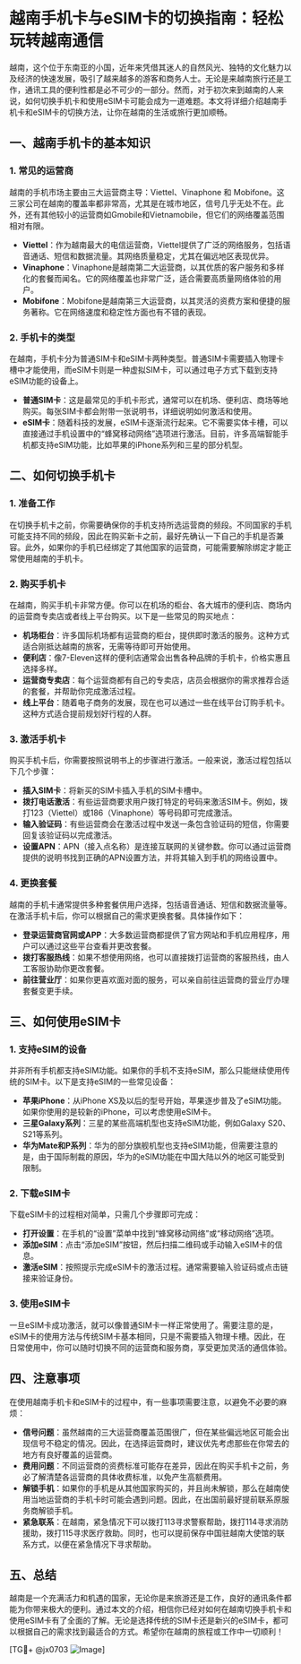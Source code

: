 # 越南手机卡与eSIM卡的切换指南：轻松玩转越南通信

越南，这个位于东南亚的小国，近年来凭借其迷人的自然风光、独特的文化魅力以及经济的快速发展，吸引了越来越多的游客和商务人士。无论是来越南旅行还是工作，通讯工具的便利性都是必不可少的一部分。然而，对于初次来到越南的人来说，如何切换手机卡和使用eSIM卡可能会成为一道难题。本文将详细介绍越南手机卡和eSIM卡的切换方法，让你在越南的生活或旅行更加顺畅。

## 一、越南手机卡的基本知识

### 1. 常见的运营商

越南的手机市场主要由三大运营商主导：Viettel、Vinaphone 和 Mobifone。这三家公司在越南的覆盖率都非常高，尤其是在城市地区，信号几乎无处不在。此外，还有其他较小的运营商如Gmobile和Vietnamobile，但它们的网络覆盖范围相对有限。

- **Viettel**：作为越南最大的电信运营商，Viettel提供了广泛的网络服务，包括语音通话、短信和数据流量。其网络质量稳定，尤其在偏远地区表现优异。
- **Vinaphone**：Vinaphone是越南第二大运营商，以其优质的客户服务和多样化的套餐而闻名。它的网络覆盖也非常广泛，适合需要高质量网络体验的用户。
- **Mobifone**：Mobifone是越南第三大运营商，以其灵活的资费方案和便捷的服务著称。它在网络速度和稳定性方面也有不错的表现。

### 2. 手机卡的类型

在越南，手机卡分为普通SIM卡和eSIM卡两种类型。普通SIM卡需要插入物理卡槽中才能使用，而eSIM卡则是一种虚拟SIM卡，可以通过电子方式下载到支持eSIM功能的设备上。

- **普通SIM卡**：这是最常见的手机卡形式，通常可以在机场、便利店、商场等地购买。每张SIM卡都会附带一张说明书，详细说明如何激活和使用。
- **eSIM卡**：随着科技的发展，eSIM卡逐渐流行起来。它不需要实体卡槽，可以直接通过手机设置中的“蜂窝移动网络”选项进行激活。目前，许多高端智能手机都支持eSIM功能，比如苹果的iPhone系列和三星的部分机型。

## 二、如何切换手机卡

### 1. 准备工作

在切换手机卡之前，你需要确保你的手机支持所选运营商的频段。不同国家的手机可能支持不同的频段，因此在购买新卡之前，最好先确认一下自己的手机是否兼容。此外，如果你的手机已经绑定了其他国家的运营商，可能需要解除绑定才能正常使用越南的手机卡。

### 2. 购买手机卡

在越南，购买手机卡非常方便。你可以在机场的柜台、各大城市的便利店、商场内的运营商专卖店或者线上平台购买。以下是一些常见的购买地点：

- **机场柜台**：许多国际机场都有运营商的柜台，提供即时激活的服务。这种方式适合刚抵达越南的旅客，无需等待即可开始使用。
- **便利店**：像7-Eleven这样的便利店通常会出售各种品牌的手机卡，价格实惠且选择多样。
- **运营商专卖店**：每个运营商都有自己的专卖店，店员会根据你的需求推荐合适的套餐，并帮助你完成激活过程。
- **线上平台**：随着电子商务的发展，现在也可以通过一些在线平台订购手机卡。这种方式适合提前规划好行程的人群。

### 3. 激活手机卡

购买手机卡后，你需要按照说明书上的步骤进行激活。一般来说，激活过程包括以下几个步骤：

- **插入SIM卡**：将新买的SIM卡插入手机的SIM卡槽中。
- **拨打电话激活**：有些运营商要求用户拨打特定的号码来激活SIM卡。例如，拨打123（Viettel）或186（Vinaphone）等号码即可完成激活。
- **输入验证码**：有些运营商会在激活过程中发送一条包含验证码的短信，你需要回复该验证码以完成激活。
- **设置APN**：APN（接入点名称）是连接互联网的关键参数。你可以通过运营商提供的说明书找到正确的APN设置方法，并将其输入到手机的网络设置中。

### 4. 更换套餐

越南的手机卡通常提供多种套餐供用户选择，包括语音通话、短信和数据流量等。在激活手机卡后，你可以根据自己的需求更换套餐。具体操作如下：

- **登录运营商官网或APP**：大多数运营商都提供了官方网站和手机应用程序，用户可以通过这些平台查看并更改套餐。
- **拨打客服热线**：如果不想使用网络，也可以直接拨打运营商的客服热线，由人工客服协助你更改套餐。
- **前往营业厅**：如果你更喜欢面对面的服务，可以亲自前往运营商的营业厅办理套餐变更手续。

## 三、如何使用eSIM卡

### 1. 支持eSIM的设备

并非所有手机都支持eSIM功能。如果你的手机不支持eSIM，那么只能继续使用传统的SIM卡。以下是支持eSIM的一些常见设备：

- **苹果iPhone**：从iPhone XS及以后的型号开始，苹果逐步普及了eSIM功能。如果你使用的是较新的iPhone，可以考虑使用eSIM卡。
- **三星Galaxy系列**：三星的某些高端机型也支持eSIM功能，例如Galaxy S20、S21等系列。
- **华为Mate和P系列**：华为的部分旗舰机型也支持eSIM功能，但需要注意的是，由于国际制裁的原因，华为的eSIM功能在中国大陆以外的地区可能受到限制。

### 2. 下载eSIM卡

下载eSIM卡的过程相对简单，只需几个步骤即可完成：

- **打开设置**：在手机的“设置”菜单中找到“蜂窝移动网络”或“移动网络”选项。
- **添加eSIM**：点击“添加eSIM”按钮，然后扫描二维码或手动输入eSIM卡的信息。
- **激活eSIM**：按照提示完成eSIM卡的激活过程。通常需要输入验证码或点击链接来验证身份。

### 3. 使用eSIM卡

一旦eSIM卡成功激活，就可以像普通SIM卡一样正常使用了。需要注意的是，eSIM卡的使用方法与传统SIM卡基本相同，只是不需要插入物理卡槽。因此，在日常使用中，你可以随时切换不同的运营商和服务商，享受更加灵活的通信体验。

## 四、注意事项

在使用越南手机卡和eSIM卡的过程中，有一些事项需要注意，以避免不必要的麻烦：

- **信号问题**：虽然越南的三大运营商覆盖范围很广，但在某些偏远地区可能会出现信号不稳定的情况。因此，在选择运营商时，建议优先考虑那些在你常去的地方有良好覆盖的运营商。
- **费用问题**：不同运营商的资费标准可能存在差异，因此在购买手机卡之前，务必了解清楚各运营商的具体收费标准，以免产生高额费用。
- **解锁手机**：如果你的手机是从其他国家购买的，并且尚未解锁，那么在越南使用当地运营商的手机卡时可能会遇到问题。因此，在出国前最好提前联系原服务商解锁手机。
- **紧急联系**：在越南，紧急情况下可以拨打113寻求警察帮助，拨打114寻求消防援助，拨打115寻求医疗救助。同时，也可以提前保存中国驻越南大使馆的联系方式，以便在紧急情况下寻求帮助。

## 五、总结

越南是一个充满活力和机遇的国家，无论你是来旅游还是工作，良好的通讯条件都能为你带来极大的便利。通过本文的介绍，相信你已经对如何在越南切换手机卡和使用eSIM卡有了全面的了解。无论是选择传统的SIM卡还是新兴的eSIM卡，都可以根据自己的需求找到最适合的方式。希望你在越南的旅程或工作中一切顺利！

[TG💪+ @jx0703 ![Image](https://github.com/user-attachments/assets/dbca1d08-cadb-493c-b0ec-ad6f7a83f270)]